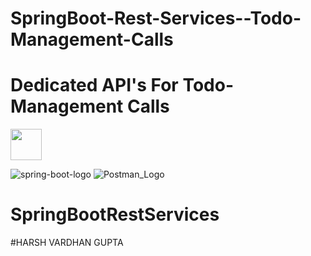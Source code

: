 # SpringBoot-Rest-Services--Todo-Management-Calls
<h1 >Dedicated API's For  Todo-Management Calls</h1>
    <a href="https://www.linkedin.com/in/harsh-vardhan-gupta-1632a01b7/"><img src="https://th.bing.com/th/id/R.6e154f80072e0f134105ec35599d74a6?rik=UvWo5zE1ezAHlg&riu=http%3a%2f%2fpngimg.com%2fuploads%2flinkedIn%2flinkedIn_PNG24.png&ehk=veq8XBJMI1epEE3nPbaJnSO9W0JTzrhwNTFwUom87w8%3d&risl=&pid=ImgRaw&r=0" style="width: 50px;height: 50px ;"></a>


 
![spring-boot-logo](https://user-images.githubusercontent.com/85693353/188324650-c235a5dd-d284-49e9-a3eb-a839728a2bd9.png)
![Postman_Logo](https://user-images.githubusercontent.com/85693353/188324653-709bcb82-8464-4a1f-89a0-1a10ac689007.png)



 
# SpringBootRestServices
#HARSH VARDHAN GUPTA
